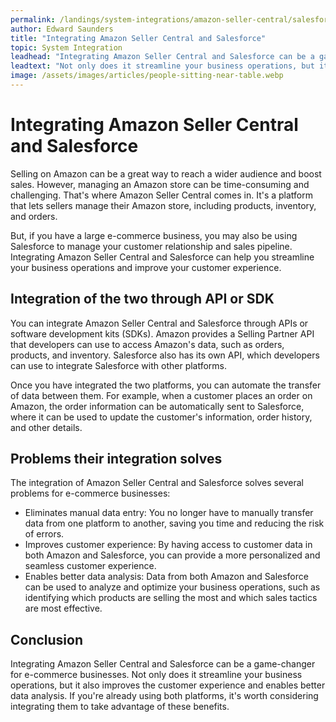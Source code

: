 ```yaml
---
permalink: /landings/system-integrations/amazon-seller-central/salesforce
author: Edward Saunders
title: "Integrating Amazon Seller Central and Salesforce"
topic: System Integration
leadhead: "Integrating Amazon Seller Central and Salesforce can be a game-changer for e-commerce businesses"
leadtext: "Not only does it streamline your business operations, but it also improves the customer experience and enables better data analysis. If you're already using both platforms, it's worth considering integrating them to take advantage of these benefits."
image: /assets/images/articles/people-sitting-near-table.webp
---
```

<div class="arttext">	<h1>Integrating Amazon Seller Central and Salesforce</h1>
	<p>Selling on Amazon can be a great way to reach a wider audience and boost sales. However, managing an Amazon store can be time-consuming and challenging. That's where Amazon Seller Central comes in. It's a platform that lets sellers manage their Amazon store, including products, inventory, and orders.</p>
	<p>But, if you have a large e-commerce business, you may also be using Salesforce to manage your customer relationship and sales pipeline. Integrating Amazon Seller Central and Salesforce can help you streamline your business operations and improve your customer experience.</p>
	<h2>Integration of the two through API or SDK</h2>
	<p>You can integrate Amazon Seller Central and Salesforce through APIs or software development kits (SDKs). Amazon provides a Selling Partner API that developers can use to access Amazon's data, such as orders, products, and inventory. Salesforce also has its own API, which developers can use to integrate Salesforce with other platforms.</p>
	<p>Once you have integrated the two platforms, you can automate the transfer of data between them. For example, when a customer places an order on Amazon, the order information can be automatically sent to Salesforce, where it can be used to update the customer's information, order history, and other details.</p>
	<h2>Problems their integration solves</h2>
	<p>The integration of Amazon Seller Central and Salesforce solves several problems for e-commerce businesses:</p>
	<ul>
		<li>Eliminates manual data entry: You no longer have to manually transfer data from one platform to another, saving you time and reducing the risk of errors.</li>
		<li>Improves customer experience: By having access to customer data in both Amazon and Salesforce, you can provide a more personalized and seamless customer experience.</li>
		<li>Enables better data analysis: Data from both Amazon and Salesforce can be used to analyze and optimize your business operations, such as identifying which products are selling the most and which sales tactics are most effective.</li>
	</ul>
	<h2>Conclusion</h2>
	<p>Integrating Amazon Seller Central and Salesforce can be a game-changer for e-commerce businesses. Not only does it streamline your business operations, but it also improves the customer experience and enables better data analysis. If you're already using both platforms, it's worth considering integrating them to take advantage of these benefits.</p>
</div>